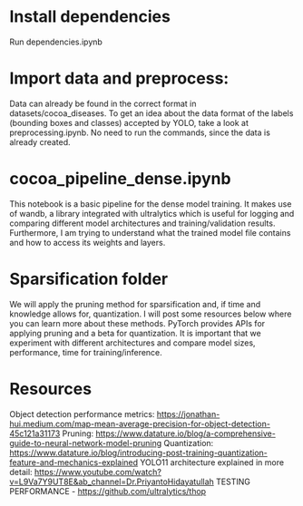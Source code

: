 # Install dependencies
Run dependencies.ipynb

# Import data and preprocess:
Data can already be found in the correct format in datasets/cocoa_diseases.
To get an idea about the data format of the labels (bounding boxes and classes) accepted by YOLO, 
take a look at preprocessing.ipynb. No need to run the commands, since the data is already created.


# cocoa_pipeline_dense.ipynb

This notebook is a basic pipeline for the dense model training. It makes use of wandb, a library
integrated with ultralytics which is useful for logging and comparing different model architectures
and training/validation results.
Furthermore, I am trying to understand what the trained model file contains and how to access its weights and layers.



# Sparsification folder


We will apply the pruning method for sparsification and, if time and knowledge allows for, quantization. I will post some resources
below where you can learn more about these methods.
PyTorch provides APIs for applying pruning and a beta for quantization.
It is important that we experiment with different architectures and compare model sizes, performance, time for training/inference.


# Resources

Object detection performance metrics: https://jonathan-hui.medium.com/map-mean-average-precision-for-object-detection-45c121a31173
Pruning: https://www.datature.io/blog/a-comprehensive-guide-to-neural-network-model-pruning
Quantization: https://www.datature.io/blog/introducing-post-training-quantization-feature-and-mechanics-explained
YOLO11 architecture explained in more detail: https://www.youtube.com/watch?v=L9Va7Y9UT8E&ab_channel=Dr.PriyantoHidayatullah
TESTING PERFORMANCE - https://github.com/ultralytics/thop


